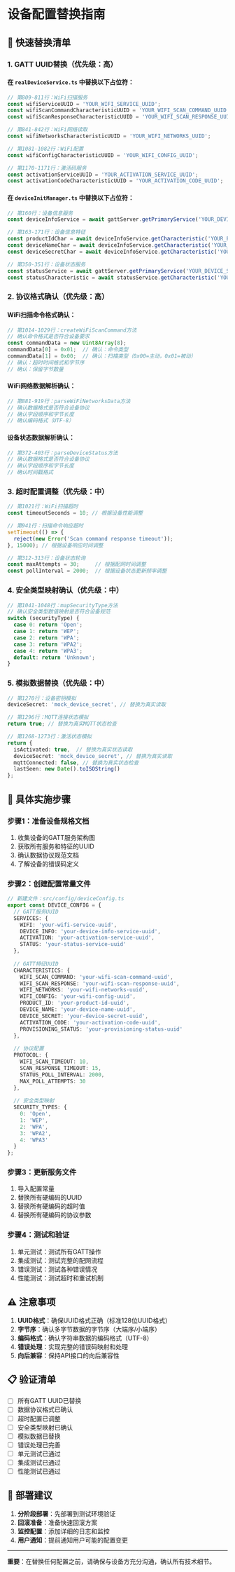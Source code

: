 # 设备配置替换指南

## 🎯 快速替换清单

### 1. GATT UUID替换（优先级：高）

#### 在 `realDeviceService.ts` 中替换以下占位符：

```typescript
// 第809-811行：WiFi扫描服务
const wifiServiceUUID = 'YOUR_WIFI_SERVICE_UUID';
const wifiScanCommandCharacteristicUUID = 'YOUR_WIFI_SCAN_COMMAND_UUID';
const wifiScanResponseCharacteristicUUID = 'YOUR_WIFI_SCAN_RESPONSE_UUID';

// 第841-842行：WiFi网络读取
const wifiNetworksCharacteristicUUID = 'YOUR_WIFI_NETWORKS_UUID';

// 第1081-1082行：WiFi配置
const wifiConfigCharacteristicUUID = 'YOUR_WIFI_CONFIG_UUID';

// 第1170-1171行：激活码服务
const activationServiceUUID = 'YOUR_ACTIVATION_SERVICE_UUID';
const activationCodeCharacteristicUUID = 'YOUR_ACTIVATION_CODE_UUID';
```

#### 在 `deviceInitManager.ts` 中替换以下占位符：

```typescript
// 第160行：设备信息服务
const deviceInfoService = await gattServer.getPrimaryService('YOUR_DEVICE_INFO_SERVICE_UUID');

// 第163-171行：设备信息特征
const productIdChar = await deviceInfoService.getCharacteristic('YOUR_PRODUCT_ID_UUID');
const deviceNameChar = await deviceInfoService.getCharacteristic('YOUR_DEVICE_NAME_UUID');
const deviceSecretChar = await deviceInfoService.getCharacteristic('YOUR_DEVICE_SECRET_UUID');

// 第350-351行：设备状态服务
const statusService = await gattServer.getPrimaryService('YOUR_DEVICE_STATUS_SERVICE_UUID');
const statusCharacteristic = await statusService.getCharacteristic('YOUR_PROVISIONING_STATUS_UUID');
```

### 2. 协议格式确认（优先级：高）

#### WiFi扫描命令格式确认：
```typescript
// 第1014-1029行：createWiFiScanCommand方法
// 确认命令格式是否符合设备要求
const commandData = new Uint8Array(8);
commandData[0] = 0x01;  // 确认：命令类型
commandData[1] = 0x00;  // 确认：扫描类型（0x00=主动，0x01=被动）
// 确认：超时时间格式和字节序
// 确认：保留字节数量
```

#### WiFi网络数据解析确认：
```typescript
// 第881-919行：parseWiFiNetworksData方法
// 确认数据格式是否符合设备协议
// 确认字段顺序和字节长度
// 确认编码格式（UTF-8）
```

#### 设备状态数据解析确认：
```typescript
// 第372-403行：parseDeviceStatus方法
// 确认数据格式是否符合设备协议
// 确认字段顺序和字节长度
// 确认时间戳格式
```

### 3. 超时配置调整（优先级：中）

```typescript
// 第1021行：WiFi扫描超时
const timeoutSeconds = 10; // 根据设备性能调整

// 第941行：扫描命令响应超时
setTimeout(() => {
  reject(new Error('Scan command response timeout'));
}, 15000); // 根据设备响应时间调整

// 第312-313行：设备状态轮询
const maxAttempts = 30;     // 根据配网时间调整
const pollInterval = 2000;  // 根据设备状态更新频率调整
```

### 4. 安全类型映射确认（优先级：中）

```typescript
// 第1041-1048行：mapSecurityType方法
// 确认安全类型数值映射是否符合设备规范
switch (securityType) {
  case 0: return 'Open';
  case 1: return 'WEP';
  case 2: return 'WPA';
  case 3: return 'WPA2';
  case 4: return 'WPA3';
  default: return 'Unknown';
}
```

### 5. 模拟数据替换（优先级：中）

```typescript
// 第1270行：设备密钥模拟
deviceSecret: 'mock_device_secret', // 替换为真实读取

// 第1296行：MQTT连接状态模拟
return true; // 替换为真实MQTT状态检查

// 第1268-1273行：激活状态模拟
return {
  isActivated: true,  // 替换为真实状态读取
  deviceSecret: 'mock_device_secret', // 替换为真实读取
  mqttConnected: false, // 替换为真实状态检查
  lastSeen: new Date().toISOString()
};
```

## 🔧 具体实施步骤

### 步骤1：准备设备规格文档
1. 收集设备的GATT服务架构图
2. 获取所有服务和特征的UUID
3. 确认数据协议规范文档
4. 了解设备的错误码定义

### 步骤2：创建配置常量文件
```typescript
// 新建文件：src/config/deviceConfig.ts
export const DEVICE_CONFIG = {
  // GATT服务UUID
  SERVICES: {
    WIFI: 'your-wifi-service-uuid',
    DEVICE_INFO: 'your-device-info-service-uuid',
    ACTIVATION: 'your-activation-service-uuid',
    STATUS: 'your-status-service-uuid'
  },
  
  // GATT特征UUID
  CHARACTERISTICS: {
    WIFI_SCAN_COMMAND: 'your-wifi-scan-command-uuid',
    WIFI_SCAN_RESPONSE: 'your-wifi-scan-response-uuid',
    WIFI_NETWORKS: 'your-wifi-networks-uuid',
    WIFI_CONFIG: 'your-wifi-config-uuid',
    PRODUCT_ID: 'your-product-id-uuid',
    DEVICE_NAME: 'your-device-name-uuid',
    DEVICE_SECRET: 'your-device-secret-uuid',
    ACTIVATION_CODE: 'your-activation-code-uuid',
    PROVISIONING_STATUS: 'your-provisioning-status-uuid'
  },
  
  // 协议配置
  PROTOCOL: {
    WIFI_SCAN_TIMEOUT: 10,
    SCAN_RESPONSE_TIMEOUT: 15,
    STATUS_POLL_INTERVAL: 2000,
    MAX_POLL_ATTEMPTS: 30
  },
  
  // 安全类型映射
  SECURITY_TYPES: {
    0: 'Open',
    1: 'WEP',
    2: 'WPA',
    3: 'WPA2',
    4: 'WPA3'
  }
};
```

### 步骤3：更新服务文件
1. 导入配置常量
2. 替换所有硬编码的UUID
3. 替换所有硬编码的超时值
4. 替换所有硬编码的协议参数

### 步骤4：测试和验证
1. 单元测试：测试所有GATT操作
2. 集成测试：测试完整的配网流程
3. 错误测试：测试各种错误情况
4. 性能测试：测试超时和重试机制

## ⚠️ 注意事项

1. **UUID格式**：确保UUID格式正确（标准128位UUID格式）
2. **字节序**：确认多字节数据的字节序（大端序/小端序）
3. **编码格式**：确认字符串数据的编码格式（UTF-8）
4. **错误处理**：实现完整的错误码映射和处理
5. **向后兼容**：保持API接口的向后兼容性

## 📋 验证清单

- [ ] 所有GATT UUID已替换
- [ ] 数据协议格式已确认
- [ ] 超时配置已调整
- [ ] 安全类型映射已确认
- [ ] 模拟数据已替换
- [ ] 错误处理已完善
- [ ] 单元测试已通过
- [ ] 集成测试已通过
- [ ] 性能测试已通过

## 🚀 部署建议

1. **分阶段部署**：先部署到测试环境验证
2. **回滚准备**：准备快速回滚方案
3. **监控配置**：添加详细的日志和监控
4. **用户通知**：提前通知用户可能的配置变更

---

**重要**：在替换任何配置之前，请确保与设备方充分沟通，确认所有技术细节。
